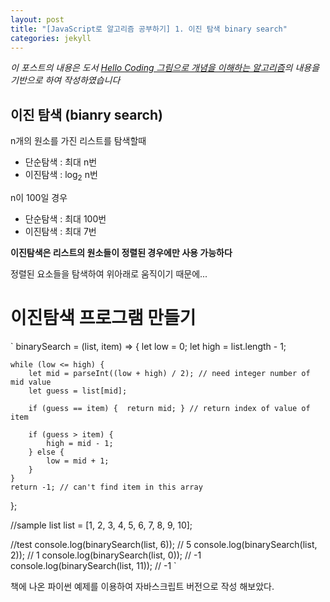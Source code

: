 ```yaml
---
layout: post
title: "[JavaScript로 알고리즘 공부하기] 1. 이진 탐색 binary search"
categories: jekyll
---
```


_이 포스트의 내용은 도서 [Hello Coding 그림으로 개념을 이해하는 알고리즘](https://book.naver.com/bookdb/book_detail.nhn?bid=11823284)의 내용을 기반으로 하여 작성하였습니다_



## 이진 탐색 (bianry search)

n개의 원소를 가진 리스트를 탐색할때
- 단순탐색 : 최대 n번
- 이진탐색 : log<sub>2</sub> n번

n이 100일 경우 
- 단순탐색 : 최대 100번
- 이진탐색 : 최대 7번

**이진탐색은 리스트의 원소들이 정렬된 경우에만 사용 가능하다**

정렬된 요소들을 탐색하여 위아래로 움직이기 때문에...




# 이진탐색 프로그램 만들기

`
binarySearch = (list, item) => {
    let low = 0;
    let high = list.length - 1;

    while (low <= high) {
        let mid = parseInt((low + high) / 2); // need integer number of mid value
        let guess = list[mid];
        
        if (guess == item) {  return mid; } // return index of value of item 
        
        if (guess > item) {
            high = mid - 1;
        } else {
            low = mid + 1;
        }
    }
    return -1; // can't find item in this array
};

//sample list
list = [1, 2, 3, 4, 5, 6, 7, 8, 9, 10];

//test
console.log(binarySearch(list, 6)); // 5
console.log(binarySearch(list, 2)); // 1
console.log(binarySearch(list, 0)); // -1
console.log(binarySearch(list, 11)); // -1
`

책에 나온 파이썬 예제를 이용하여 자바스크립트 버전으로 작성 해보았다.






